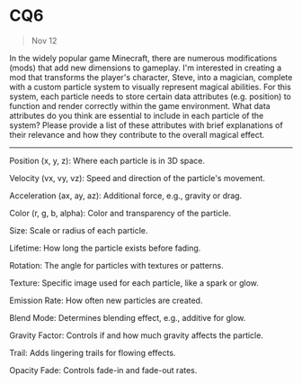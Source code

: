 # CQ6

> Nov 12

In the widely popular game Minecraft, there are numerous modifications (mods) that add new dimensions to gameplay. I'm interested in creating a mod that transforms the player's character, Steve, into a magician, complete with a custom particle system to visually represent magical abilities. For this system, each particle needs to store certain data attributes (e.g. position) to function and render correctly within the game environment. What data attributes do you think are essential to include in each particle of the system? Please provide a list of these attributes with brief explanations of their relevance and how they contribute to the overall magical effect.

---

Position (x, y, z): Where each particle is in 3D space.

Velocity (vx, vy, vz): Speed and direction of the particle's movement.

Acceleration (ax, ay, az): Additional force, e.g., gravity or drag.

Color (r, g, b, alpha): Color and transparency of the particle.

Size: Scale or radius of each particle.

Lifetime: How long the particle exists before fading.

Rotation: The angle for particles with textures or patterns.

Texture: Specific image used for each particle, like a spark or glow.

Emission Rate: How often new particles are created.

Blend Mode: Determines blending effect, e.g., additive for glow.

Gravity Factor: Controls if and how much gravity affects the particle.

Trail: Adds lingering trails for flowing effects.

Opacity Fade: Controls fade-in and fade-out rates.
